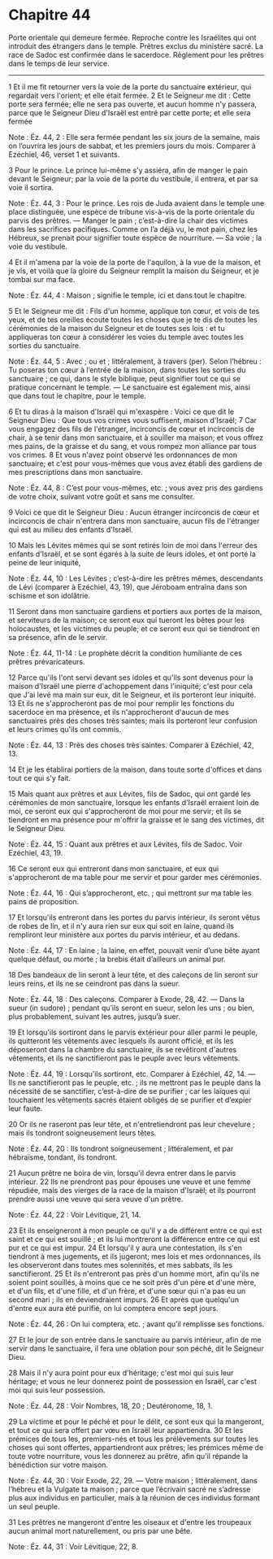# Chapitre 44

Porte orientale qui demeure fermée.
Reproche contre les Israélites qui ont introduit des étrangers dans le temple.
Prêtres exclus du ministère sacré.
La race de Sadoc est confirmée dans le sacerdoce.
Règlement pour les prêtres dans le temps de leur service.

***

1 Et il me fit retourner vers la voie de la porte du sanctuaire extérieur, qui regardait vers l'orient; et elle était fermée. 2 Et le Seigneur me dit : Cette porte sera fermée; elle ne sera pas ouverte, et aucun homme n'y passera, parce que le Seigneur Dieu d'Israël est entré par cette porte; et elle sera fermée

<span class="bible-note">Note : </span> Éz. 44, 2 : Elle sera fermée pendant les six jours de la semaine, mais on l’ouvrira les jours de sabbat, et les premiers jours du mois. Comparer à Ezéchiel, 46, verset 1 et suivants.

3 Pour le prince. Le prince lui-même s'y assiéra, afin de manger le pain devant le Seigneur; par la voie de la porte du vestibule, il entrera, et par sa voie il sortira.

<span class="bible-note">Note : </span> Éz. 44, 3 : Pour le prince. Les rois de Juda avaient dans le temple une place distinguée, une espèce de tribune vis-à-vis de la porte orientale du parvis des prêtres. ― Manger le pain ; c’est-à-dire la chair des victimes dans les sacrifices pacifiques. Comme on l’a déjà vu, le mot pain, chez les Hébreux, se prenait pour signifier toute espèce de nourriture. ― Sa voie ; la voie du vestibule.


4 Et il m'amena par la voie de la porte de l'aquilon, à la vue de la maison, et je vis, et voilà que la gloire du Seigneur remplit la maison du Seigneur, et je tombai sur ma face.

<span class="bible-note">Note : </span> Éz. 44, 4 : Maison ; signifie le temple, ici et dans tout le chapitre.

5 Et le Seigneur me dit : Fils d'un homme, applique ton cœur, et vois de tes yeux, et de tes oreilles écoute toutes les choses que je te dis de toutes les cérémonies de la maison du Seigneur et de toutes ses lois : et tu appliqueras ton cœur à considérer les voies du temple avec toutes les sorties du sanctuaire.

<span class="bible-note">Note : </span> Éz. 44, 5 : Avec ; ou et ; littéralement, à travers (per). Selon l’hébreu : Tu poseras ton cœur à l’entrée de la maison, dans toutes les sorties du sanctuaire ; ce qui, dans le style biblique, peut signifier tout ce qui se pratique concernant le temple. ― Le sanctuaire est également mis, ainsi que dans tout le chapitre, pour le temple.

6 Et tu diras à la maison d'Israël qui m'exaspère : Voici ce que dit le Seigneur Dieu : Que tous vos crimes vous suffisent, maison d'Israël; 7 Car vous engagez des fils de l'étranger, incirconcis de cœur et incirconcis de chair, à se tenir dans mon sanctuaire, et à souiller ma maison; et vous offrez mes pains, de la graisse et du sang, et vous rompez mon alliance par tous vos crimes. 8 Et vous n'avez point observé les ordonnances de mon sanctuaire; et c'est pour vous-mêmes que vous avez établi des gardiens de mes prescriptions dans mon sanctuaire.

<span class="bible-note">Note : </span> Éz. 44, 8 : C’est pour vous-mêmes, etc. ; vous avez pris des gardiens de votre choix, suivant votre goût et sans me consulter.

9 Voici ce que dit le Seigneur Dieu : Aucun étranger incirconcis de cœur et incirconcis de chair n'entrera dans mon sanctuaire, aucun fils de l'étranger qui est au milieu des enfants d'Israël.


10 Mais les Lévites mêmes qui se sont retirés loin de moi dans l'erreur des enfants d'Israël, et se sont égarés à la suite de leurs idoles, et ont porté la peine de leur iniquité,

<span class="bible-note">Note : </span> Éz. 44, 10 : Les Lévites ; c’est-à-dire les prêtres mêmes, descendants de Lévi (comparer à Ezéchiel, 43, 19), que Jéroboam entraîna dans son schisme et son idolâtrie.

11 Seront dans mon sanctuaire gardiens et portiers aux portes de la maison, et serviteurs de la maison; ce seront eux qui tueront les bêtes pour les holocaustes, et les victimes du peuple; et ce seront eux qui se tiendront en sa présence, afin de le servir.

<span class="bible-note">Note : </span> Éz. 44, 11-14 : Le prophète décrit la condition humiliante de ces prêtres prévaricateurs.

12 Parce qu'ils l'ont servi devant ses idoles et qu'ils sont devenus pour la maison d'Israël une pierre d'achoppement dans l'iniquité; c'est pour cela que J'ai levé ma main sur eux, dit le Seigneur, et ils porteront leur iniquité. 13 Et ils ne s'approcheront pas de moi pour remplir les fonctions du sacerdoce en ma présence, et ils n'approcheront d'aucun de mes sanctuaires près des choses très saintes; mais ils porteront leur confusion et leurs crimes qu'ils ont commis.

<span class="bible-note">Note : </span> Éz. 44, 13 : Près des choses très saintes. Comparer à Ezéchiel, 42, 13.

14 Et je les établirai portiers de la maison, dans toute sorte d'offices et dans tout ce qui s'y fait.


15 Mais quant aux prêtres et aux Lévites, fils de Sadoc, qui ont gardé les cérémonies de mon sanctuaire, lorsque les enfants d'Israël erraient loin de moi, ce seront eux qui s'approcheront de moi pour me servir; et ils se tiendront en ma présence pour m'offrir la graisse et le sang des victimes, dit le Seigneur Dieu.

<span class="bible-note">Note : </span> Éz. 44, 15 : Quant aux prêtres et aux Lévites, fils de Sadoc. Voir Ezéchiel, 43, 19.

16 Ce seront eux qui entreront dans mon sanctuaire, et eux qui s'approcheront de ma table pour me servir et pour garder mes cérémonies.

<span class="bible-note">Note : </span> Éz. 44, 16 : Qui s’approcheront, etc. ; qui mettront sur ma table les pains de proposition.


17 Et lorsqu'ils entreront dans les portes du parvis intérieur, ils seront vêtus de robes de lin, et il n'y aura rien sur eux qui soit en laine, quand ils rempliront leur ministère aux portes du parvis intérieur, et au dedans.

<span class="bible-note">Note : </span> Éz. 44, 17 : En laine ; la laine, en effet, pouvait venir d’une bête ayant quelque défaut, ou morte ; la brebis était d’ailleurs un animal pur.

18 Des bandeaux de lin seront à leur tête, et des caleçons de lin seront sur leurs reins, et ils ne se ceindront pas dans la sueur.

<span class="bible-note">Note : </span> Éz. 44, 18 : Des caleçons. Comparer à Exode, 28, 42. ― Dans la sueur (in sudore) ; pendant qu’ils seront en sueur, selon les uns ; ou bien, plus probablement, suivant les autres, jusqu’à suer.

19 Et lorsqu'ils sortiront dans le parvis extérieur pour aller parmi le peuple, ils quitteront les vêtements avec lesquels ils auront officié, et ils les déposeront dans la chambre du sanctuaire, ils se revêtiront d'autres vêtements, et ils ne sanctifieront pas le peuple avec leurs vêtements.

<span class="bible-note">Note : </span> Éz. 44, 19 : Lorsqu’ils sortiront, etc. Comparer à Ezéchiel, 42, 14. ― Ils ne sanctifieront pas le peuple, etc. ; ils ne mettront pas le peuple dans la nécessité de se sanctifier, c’est-à-dire de se purifier ; car les laïques qui touchaient les vêtements sacrés étaient obligés de se purifier et d’expier leur faute.

20 Or ils ne raseront pas leur tête, et n'entretiendront pas leur chevelure ; mais ils tondront soigneusement leurs têtes.

<span class="bible-note">Note : </span> Éz. 44, 20 : Ils tondront soigneusement ; littéralement, et par hébraïsme, tondant, ils tondront.

21 Aucun prêtre ne boira de vin, lorsqu'il devra entrer dans le parvis intérieur. 22 Ils ne prendront pas pour épouses une veuve et une femme répudiée, mais des vierges de la race de la maison d'Israël; et ils pourront prendre aussi une veuve qui sera veuve d'un prêtre.

<span class="bible-note">Note : </span> Éz. 44, 22 : Voir Lévitique, 21, 14.

23 Et ils enseigneront à mon peuple ce qu'il y a de différent entre ce qui est saint et ce qui est souillé ; et ils lui montreront la différence entre ce qui est pur et ce qui est impur. 24 Et lorsqu'il y aura une contestation, ils s'en tiendront à mes jugements, et ils jugeront; mes lois et mes ordonnances, ils les observeront dans toutes mes solennités, et mes sabbats, ils les sanctifieront. 25 Et ils n'entreront pas près d'un homme mort, afin qu'ils ne soient point souillés, à moins que ce ne soit près d'un père et d'une mère, et d'un fils, et d'une fille, et d'un frère, et d'une sœur qui n'a pas eu un second mari ; ils en deviendraient impurs. 26 Et après que quelqu'un d'entre eux aura été purifié, on lui comptera encore sept jours.

<span class="bible-note">Note : </span> Éz. 44, 26 : On lui comptera, etc. ; avant qu’il remplisse ses fonctions.

27 Et le jour de son entrée dans le sanctuaire au parvis intérieur, afin de me servir dans le sanctuaire, il fera une oblation pour son péché, dit le Seigneur Dieu.


28 Mais il n'y aura point pour eux d'héritage; c'est moi qui suis leur héritage; et vous ne leur donnerez point de possession en Israël, car c'est moi qui suis leur possession.

<span class="bible-note">Note : </span> Éz. 44, 28 : Voir Nombres, 18, 20 ; Deutéronome, 18, 1.

29 La victime et pour le péché et pour le délit, ce sont eux qui la mangeront, et tout ce qui sera offert par vœu en Israël leur appartiendra. 30 Et les prémices de tous les, premiers-nés et tous les prélèvements sur toutes les choses qui sont offertes, appartiendront aux prêtres; les prémices même de toute votre nourriture, vous les donnerez au prêtre, afin qu'il répande la bénédiction sur votre maison.

<span class="bible-note">Note : </span> Éz. 44, 30 : Voir Exode, 22, 29. ― Votre maison ; littéralement, dans l’hébreu et la Vulgate ta maison ; parce que l’écrivain sacré ne s’adresse plus aux individus en particulier, mais à la réunion de ces individus formant un seul peuple.

31 Les prêtres ne mangeront d'entre les oiseaux et d'entre les troupeaux aucun animal mort naturellement, ou pris par une bête.

<span class="bible-note">Note : </span> Éz. 44, 31 : Voir Lévitique, 22, 8.

